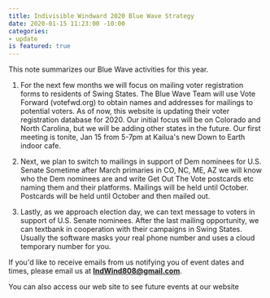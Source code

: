 ```yaml
---
title: Indivisible Windward 2020 Blue Wave Strategy
date: 2020-01-15 11:23:00 -10:00
categories:
- update
is featured: true
---
```


This note summarizes our Blue Wave activities for this year.

1. For the next few months we will focus on mailing voter registration forms to residents of Swing States. The Blue Wave Team will use Vote Forward (votefwd.org) to obtain names and addresses for mailings to potential voters. As of now, this website is updating their voter registration database for 2020. Our initial focus will be on Colorado and North Carolina, but we will be adding other states in the future. Our first meeting is tonite, Jan 15 from 5-7pm at Kailua's new Down to Earth indoor cafe.

2. Next, we plan to switch to mailings in support of Dem nominees for U.S. Senate
   Sometime after March primaries in CO, NC, ME, AZ we will know who the Dem nominees are and write Get Out The Vote postcards etc naming them and their platforms. Mailings will be held until October. Postcards will be held until October and then mailed out.

3. Lastly, as we approach election day, we can text message to voters in support of U.S. Senate nominees. After the last mailing opportunity, we can textbank in cooperation with their campaigns in Swing States. Usually the software masks your real phone number and uses a cloud temporary number for you.

If you'd like to receive emails from us notifying you of event dates and times, please email us at **IndWind808@gmail.com**.

You can also access our web site to see future events at our website [](https://IndivisibleHawaii.org)
